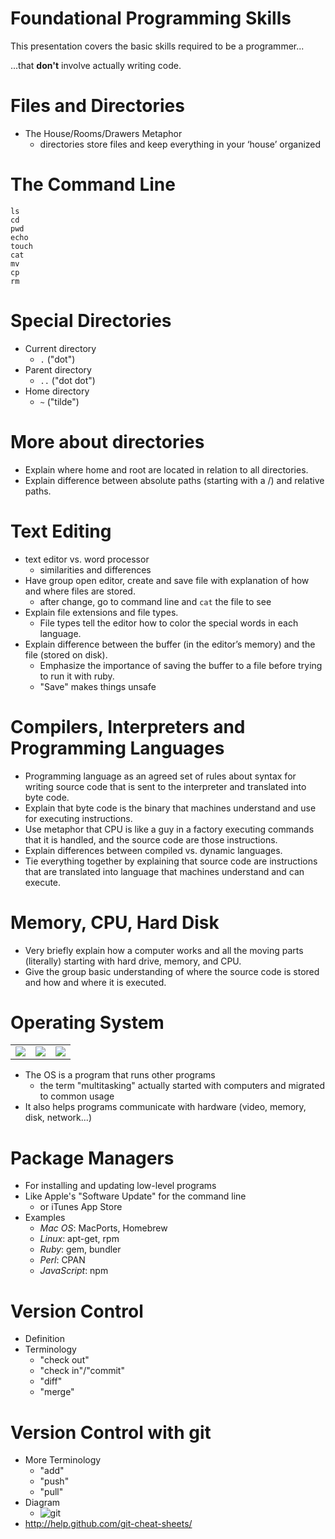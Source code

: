 <!SLIDE subsection>
# Foundational Programming Skills

This presentation covers the basic skills required to be a programmer...

 ...that **don't** involve actually writing code.

<!SLIDE bullets>
# Files and Directories

* The House/Rooms/Drawers Metaphor
  * directories store files and keep everything in your ‘house’ organized

<!SLIDE bullets>
# The Command Line

    ls
    cd
    pwd
    echo
    touch
    cat
    mv
    cp
    rm

<!SLIDE bullets>
# Special Directories

* Current directory
  * `.` ("dot")
* Parent directory
  * `..` ("dot dot")
* Home directory
  * `~` ("tilde")

<!SLIDE bullets>
# More about directories

* Explain where home and root are located in relation to all directories.
* Explain difference between absolute paths (starting with a /) and relative paths.

<!SLIDE bullets>
# Text Editing

* text editor vs. word processor
  * similarities and differences
* Have group open editor, create and save file with explanation of how and where files are stored.
  * after change, go to command line and `cat` the file to see
* Explain file extensions and file types.
  * File types tell the editor how to color the special words in each language.
* Explain difference between the buffer (in the editor’s memory) and the file (stored on disk).
  * Emphasize the importance of saving the buffer to a file before trying to run it with ruby.
  * "Save" makes things unsafe

<!SLIDE bullets>
# Compilers, Interpreters and Programming Languages

* Programming language as an agreed set of rules about syntax for writing source code that is sent to the interpreter and translated into byte code.
* Explain that byte code is the binary that machines understand and use for executing instructions.
* Use metaphor that CPU is like a guy in a factory executing commands that it is handled, and the source code are those instructions.
* Explain differences between compiled vs. dynamic languages.
* Tie everything together by explaining that source code are instructions that are translated into language that machines understand and can execute.

<!SLIDE bullets>
# Memory, CPU, Hard Disk

* Very briefly explain how a computer works and all the moving parts (literally) starting with hard drive, memory, and CPU.
* Give the group basic understanding of where the source code is stored and how and where it is executed.

<!SLIDE bullets>
# Operating System

<table>
  <tr>
    <td>
      <img src='#{image_path("os_x_logo.jpg")}'>
    <td>
      <img src='#{image_path("windows_logo.gif")}'>
    <td>
      <img src='#{image_path("linux_logo.gif")}'>
  </tr>
</table>

* The OS is a program that runs other programs
  * the term "multitasking" actually started with computers and migrated to common usage
* It also helps programs communicate with hardware (video, memory, disk, network...)

<!SLIDE bullets>
# Package Managers
* For installing and updating low-level programs
* Like Apple's "Software Update" for the command line
  * or iTunes App Store
* Examples
  * *Mac OS*: MacPorts, Homebrew
  * *Linux*: apt-get, rpm
  * *Ruby*: gem, bundler
  * *Perl*: CPAN
  * *JavaScript*: npm

<!SLIDE bullets>
# Version Control
* Definition
* Terminology
  * "check out"
  * "check in"/"commit"
  * "diff"
  * "merge"

<!SLIDE bullets>
# Version Control with git
* More Terminology
  * "add"
  * "push"
  * "pull"
* Diagram
  * ![git](img/git.png)
* <http://help.github.com/git-cheat-sheets/>
